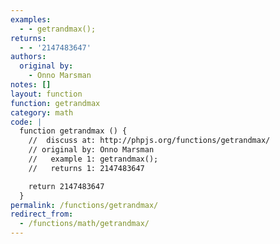 ```yaml
---
examples:
  - - getrandmax();
returns:
  - - '2147483647'
authors:
  original by:
    - Onno Marsman
notes: []
layout: function
function: getrandmax
category: math
code: |
  function getrandmax () {
    //  discuss at: http://phpjs.org/functions/getrandmax/
    // original by: Onno Marsman
    //   example 1: getrandmax();
    //   returns 1: 2147483647

    return 2147483647
  }
permalink: /functions/getrandmax/
redirect_from:
  - /functions/math/getrandmax/
---
```


<!-- WARNING! This file is auto generated by `npm run web:inject`, do not edit by hand -->

